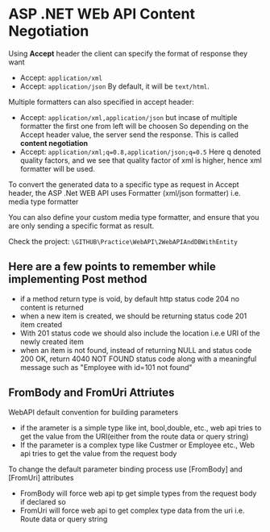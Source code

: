 # ASP .NET WEb API Content Negotiation

Using **Accept** header the client can specify the format of response they want

- Accept: `application/xml`
- Accept: `application/json`
  By default, it will be `text/html`.

Multiple formatters can also specified in accept header:

- Accept: `application/xml,application/json`
  but incase of multiple formatter the first one from left will be choosen
  So depending on the Accept header value, the server send the response. This is called **content negotiation**
- Accept: `application/xml;q=0.8,application/json;q=0.5`
  Here q denoted quality factors, and we see that quality factor of xml is higher, hence xml formatter will be used.

To convert the generated data to a specific type as request in Accept header, the ASP .Net WEB API uses Formatter (xml/json formatter) i.e. media type formatter

You can also define your custom media type formatter, and ensure that you are only sending a specific format as result.

Check the project: `\GITHUB\Practice\WebAPI\2WebAPIAndDBWithEntity`

## Here are a few points to remember while implementing Post method

- if a method return type is void, by default http status code 204 no content is returned
- when a new item is created, we should be returning status code 201 item created
- With 201 status code we should also include the location i.e.e URI of the newly created item
- when an item is not found, instead of returning NULL and status code 200 OK, return 4040 NOT FOUND status code along with a meaningful message such as "Employee with id=101 not found"

## FromBody and FromUri Attriutes

WebAPI default convention for building parameters

- if the arameter is a simple type like int, bool,double, etc., web api tries to get the value from the URI(either from the route data or query string)
- If the parameter is a complex type like Custmer or Employee etc., Web api tries to get the value from the request body

To change the default parameter binding process use \[FromBody\] and \[FromUri\] attributes

- FromBody will force web api tp get simple types from the request body if declared so
- FromUri will force web api to get complex type data from the uri i.e. Route data or query string
